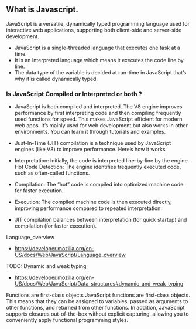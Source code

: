 ## What is Javascript.
JavaScript is a versatile, dynamically typed programming language used for interactive web applications, supporting both client-side and server-side development.

- JavaScript is a single-threaded language that executes one task at a time.
- It is an Interpreted language which means it executes the code line by line.
- The data type of the variable is decided at run-time in JavaScript that’s why it is called dynamically typed.

### Is JavaScript Compiled or Interpreted or both ?
- JavaScript is both compiled and interpreted. The V8 engine improves performance by first interpreting code and then compiling frequently used functions for speed. This makes JavaScript efficient for modern web apps. It’s mainly used for web development but also works in other environments. You can learn it through tutorials and examples.

- Just-In-Time (JIT) compilation is a technique used by JavaScript engines (like V8) to improve performance. Here’s how it works

- Interpretation: Initially, the code is interpreted line-by-line by the engine.
Hot Code Detection: The engine identifies frequently executed code, such as often-called functions.

- Compilation: The “hot” code is compiled into optimized machine code for faster execution.

- Execution: The compiled machine code is then executed directly, improving performance compared to repeated interpretation.

- JIT compilation balances between interpretation (for quick startup) and compilation (for faster execution).

Language_overview
- https://developer.mozilla.org/en-US/docs/Web/JavaScript/Language_overview

TODO: Dynamic and weak typing 
- https://developer.mozilla.org/en-US/docs/Web/JavaScript/Data_structures#dynamic_and_weak_typing

Functions are first-class objects
JavaScript functions are first-class objects. This means that they can be assigned to variables, passed as arguments to other functions, and returned from other functions. In addition, JavaScript supports closures out-of-the-box without explicit capturing, allowing you to conveniently apply functional programming styles.